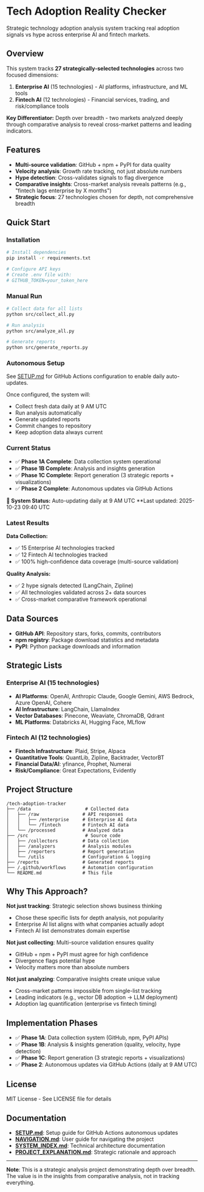 # Tech Adoption Reality Checker

Strategic technology adoption analysis system tracking real adoption signals vs hype across enterprise AI and fintech markets.

## Overview

This system tracks **27 strategically-selected technologies** across two focused dimensions:

1. **Enterprise AI** (15 technologies) - AI platforms, infrastructure, and ML tools
2. **Fintech AI** (12 technologies) - Financial services, trading, and risk/compliance tools

**Key Differentiator:** Depth over breadth - two markets analyzed deeply through comparative analysis to reveal cross-market patterns and leading indicators.

## Features

- **Multi-source validation**: GitHub + npm + PyPI for data quality
- **Velocity analysis**: Growth rate tracking, not just absolute numbers
- **Hype detection**: Cross-validates signals to flag divergence
- **Comparative insights**: Cross-market analysis reveals patterns (e.g., "fintech lags enterprise by X months")
- **Strategic focus**: 27 technologies chosen for depth, not comprehensive breadth

## Quick Start

### Installation

```bash
# Install dependencies
pip install -r requirements.txt

# Configure API keys
# Create .env file with:
# GITHUB_TOKEN=your_token_here
```

### Manual Run

```bash
# Collect data for all lists
python src/collect_all.py

# Run analysis
python src/analyze_all.py

# Generate reports
python src/generate_reports.py
```

### Autonomous Setup

See [SETUP.md](SETUP.md) for GitHub Actions configuration to enable daily auto-updates.

Once configured, the system will:
- Collect fresh data daily at 9 AM UTC
- Run analysis automatically
- Generate updated reports
- Commit changes to repository
- Keep adoption data always current

### Current Status

- ✅ **Phase 1A Complete**: Data collection system operational
- ✅ **Phase 1B Complete**: Analysis and insights generation
- ✅ **Phase 1C Complete**: Report generation (3 strategic reports + visualizations)
- ✅ **Phase 2 Complete**: Autonomous updates via GitHub Actions

**🤖 System Status:** Auto-updating daily at 9 AM UTC
**Last updated: 2025-10-23 09:40 UTC

### Latest Results

**Data Collection:**
- ✅ 15 Enterprise AI technologies tracked
- ✅ 12 Fintech AI technologies tracked
- ✅ 100% high-confidence data coverage (multi-source validation)

**Quality Analysis:**
- ✅ 2 hype signals detected (LangChain, Zipline)
- ✅ All technologies validated across 2+ data sources
- ✅ Cross-market comparative framework operational

## Data Sources

- **GitHub API**: Repository stars, forks, commits, contributors
- **npm registry**: Package download statistics and metadata
- **PyPI**: Python package downloads and information

## Strategic Lists

### Enterprise AI (15 technologies)
- **AI Platforms**: OpenAI, Anthropic Claude, Google Gemini, AWS Bedrock, Azure OpenAI, Cohere
- **AI Infrastructure**: LangChain, LlamaIndex
- **Vector Databases**: Pinecone, Weaviate, ChromaDB, Qdrant
- **ML Platforms**: Databricks AI, Hugging Face, MLflow

### Fintech AI (12 technologies)
- **Fintech Infrastructure**: Plaid, Stripe, Alpaca
- **Quantitative Tools**: QuantLib, Zipline, Backtrader, VectorBT
- **Financial Data/AI**: yfinance, Prophet, Numerai
- **Risk/Compliance**: Great Expectations, Evidently

## Project Structure

```
/tech-adoption-tracker
├── /data                    # Collected data
│   ├── /raw                # API responses
│   │   ├── /enterprise     # Enterprise AI data
│   │   └── /fintech        # Fintech AI data
│   └── /processed          # Analyzed data
├── /src                     # Source code
│   ├── /collectors         # Data collection
│   ├── /analyzers          # Analysis modules
│   ├── /reporters          # Report generation
│   └── /utils              # Configuration & logging
├── /reports                # Generated reports
├── /.github/workflows      # Automation configuration
└── README.md               # This file
```

## Why This Approach?

**Not just tracking**: Strategic selection shows business thinking
- Chose these specific lists for depth analysis, not popularity
- Enterprise AI list aligns with what companies actually adopt
- Fintech AI list demonstrates domain expertise

**Not just collecting**: Multi-source validation ensures quality
- GitHub + npm + PyPI must agree for high confidence
- Divergence flags potential hype
- Velocity matters more than absolute numbers

**Not just analyzing**: Comparative insights create unique value
- Cross-market patterns impossible from single-list tracking
- Leading indicators (e.g., vector DB adoption → LLM deployment)
- Adoption lag quantification (enterprise vs fintech timing)

## Implementation Phases

- ✅ **Phase 1A**: Data collection system (GitHub, npm, PyPI APIs)
- ✅ **Phase 1B**: Analysis & insights generation (quality, velocity, hype detection)
- ✅ **Phase 1C**: Report generation (3 strategic reports + visualizations)
- ✅ **Phase 2**: Autonomous updates via GitHub Actions (daily at 9 AM UTC)

## License

MIT License - See LICENSE file for details

## Documentation

- **[SETUP.md](SETUP.md)**: Setup guide for GitHub Actions autonomous updates
- **[NAVIGATION.md](NAVIGATION.md)**: User guide for navigating the project
- **[SYSTEM_INDEX.md](SYSTEM_INDEX.md)**: Technical architecture documentation
- **[PROJECT_EXPLANATION.md](PROJECT_EXPLANATION.md)**: Strategic rationale and approach

---

**Note**: This is a strategic analysis project demonstrating depth over breadth. The value is in the insights from comparative analysis, not in tracking everything.
